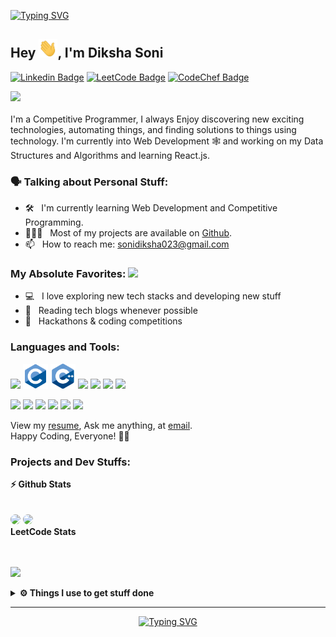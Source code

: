 [![Typing SVG](https://readme-typing-svg.demolab.com?font=Shadows+Into+Light&pause=1000&color=F7F7F7&width=890&height=55&lines=%22Step+into+the+world+of+code+and+technology%2C+where+possibilities+unfold+and+ideas+come+to+life.+Welcome+to+my+Git+profile%22)](https://git.io/typing-svg)
## Hey <img alt="Hi" src="./Hi.gif" width="30px" height="30px" />, I'm Diksha Soni

[![Linkedin Badge](https://img.shields.io/badge/LinkedIn-0077B5?style=for-the-badge&logo=linkedin&logoColor=white)](linkedin.com/in/diksha-soni-87266a223)
[![LeetCode Badge](https://img.shields.io/badge/-LeetCode-FFA116?style=for-the-badge&logo=LeetCode&logoColor=black)](https://leetcode.com/diksha_soni/)
[![CodeChef Badge](https://img.shields.io/badge/Codechef-%23B92B27.svg?&style=for-the-badge&logo=Codechef&logoColor=white)](https://www.codechef.com/users/soni_diksha)
<!-- + [![CodeChef Badge](https://img.shields.io/badge/Codeforces-%23B92B27.svg?&style=for-the-badge&logo=Codeforces&logoColor=white)](https://codeforces.com/profile/sakshams23) + -->


 ![](https://komarev.com/ghpvc/?username=diksha-2001&label=Profile%20views&color=0e75b6&style=flat-square) &nbsp;
<br><br>I'm a Competitive Programmer, I always Enjoy discovering new exciting technologies, automating things, and finding solutions to things using technology. I'm currently into Web Development 🕸️ and working on my Data Structures and Algorithms and learning React.js.
### 🗣 Talking about Personal Stuff:

- 🛠 &nbsp; I'm currently learning Web Development and Competitive Programming.
- 👨🏻‍💻 &nbsp; Most of my projects are available on [Github](https://github.com/diksha-2001).
- 📫 &nbsp; How to reach me: sonidiksha023@gmail.com


### My Absolute Favorites: <img src="https://media.giphy.com/media/mGcNjsfWAjY5AEZNw6/giphy.gif" width="40">

- 💻 &nbsp; I love exploring new tech stacks and developing new stuff
- 📰 &nbsp; Reading tech blogs whenever possible
- 🍕 &nbsp; Hackathons & coding competitions

### Languages and Tools:
<code><img width="4%" src="https://www.vectorlogo.zone/logos/github/github-tile.svg"></code>
<code><img src="https://raw.githubusercontent.com/devicons/devicon/master/icons/c/c-original.svg" alt="c" width="40" height="40"/></code>
<code><img src="https://raw.githubusercontent.com/devicons/devicon/master/icons/cplusplus/cplusplus-original.svg" alt="cplusplus" width="40" height="40"/></code>
<code><img width="4%" src="https://www.vectorlogo.zone/logos/visualstudio_code/visualstudio_code-icon.svg"></code>
<code><img width="4%" src="https://www.vectorlogo.zone/logos/java/java-icon.svg"></code>
<code><img width="4%" src="https://www.vectorlogo.zone/logos/python/python-icon.svg"></code>
<code><img width="4%" src="https://www.vectorlogo.zone/logos/w3_html5/w3_html5-icon.svg"></code>

<code><img width="4%" src="https://www.vectorlogo.zone/logos/w3_css/w3_css-icon.svg"></code>
<code><img width="4%" src="https://www.vectorlogo.zone/logos/kaggle/kaggle-icon.svg"></code>
<code><img width="4%" src="https://www.vectorlogo.zone/logos/usepanda/usepanda-icon.svg"></code>
<code><img width="4%" src="https://www.vectorlogo.zone/logos/tailwindcss/tailwindcss-icon.svg"></code>
<code><img width="4%" src="https://www.vectorlogo.zone/logos/javascript/javascript-icon.svg"></code>
<code><img width="4%" src="https://www.vectorlogo.zone/logos/getbootstrap/getbootstrap-icon.svg"></code>








View my [resume](https://drive.google.com/file/d/14KONiWAgMeg49nFMsAA6k9ZSOLIJpGIV/view?usp=sharing),
Ask me anything, at [email](sonidiksha023@gmail.com).
<br>
Happy Coding, Everyone! 💪🏽 <br>
### Projects and Dev Stuffs:

 <summary><b>⚡ Github Stats</b></summary>
 <br></br>

 <img style="border-radius:10px" src="https://github-readme-stats.vercel.app/api?username=diksha-2001&show_icons=true&theme=radical" />

<img style="border-radius:10px" src="https://github-readme-streak-stats.herokuapp.com/?user=diksha-2001&show_icons=true&theme=radical" />
<summary><b> LeetCode Stats </b></summary>
<br></br>

![](https://leetcard.jacoblin.cool/diksha_soni/?ext=heatmap)

<details>	
  <br />
  <summary><b>⚙️ Things I use to get stuff done</b></summary>
    <ul>
    <li><b>OS:</b></li>
    <code><img width="3%" src="https://www.vectorlogo.zone/logos/microsoft/microsoft-icon.svg" ></code>Windows
    <code><img width="3%" src="https://www.vectorlogo.zone/logos/android/android-official.svg"></code>Android
    <code><img width="3%" src="https://www.vectorlogo.zone/logos/linux/linux-icon.svg"></code>Linux
    <li><b>Browser: </b></li>
    <code><img width="3%" src="https://www.vectorlogo.zone/logos/google_chrome/google_chrome-icon.svg"></code>chrome
    <code><img width="3%" src="https://www.vectorlogo.zone/logos/microsoft_edge/microsoft_edge-icon.svg"></code>Windows Edge
    <code><img width="3%" src="https://www.vectorlogo.zone/logos/firefox/firefox-icon.svg"></code>Mozilla Firefox
    <code><img width="3%" src="https://www.vectorlogo.zone/logos/opera/opera-icon.svg"></code>Opera
    <li><b>Code Editor:</b></li>
    <code><img width="3%" src="https://www.vectorlogo.zone/logos/visualstudio_code/visualstudio_code-icon.svg"></code>visualstudio_code
    <li><b>To Stay Updated:</b></li>
    <code><img width="3%" src="https://www.vectorlogo.zone/logos/medium/medium-tile.svg"></code>Medium
    <code><img width="3%" src="https://www.vectorlogo.zone/logos/youtube/youtube-icon.svg"></code>Youtube	
   <code><img  width="3%" src="https://www.vectorlogo.zone/logos/linkedin/linkedin-icon.svg"></code>Linkedin
    </ul>
</details>

---

<div align="center">

[![Typing SVG](https://readme-typing-svg.demolab.com?font=Shadows+Into+Light&pause=1000&color=F7F7F7&width=900&height=95&lines=Thank+you+for+reading%2C+Share+your+%E2%9D%A4%EF%B8%8F+by+starring+some+of+the+repositories+%F0%9F%8C%9F)](https://git.io/typing-svg)
